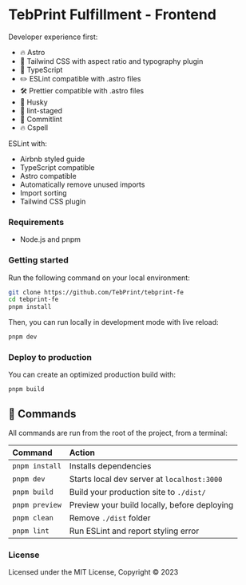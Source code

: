 # TebPrint Fulfillment - Frontend

Developer experience first:

- 🔥 Astro
- 🎨 Tailwind CSS with aspect ratio and typography plugin
- 🎉 TypeScript
- ✏️ ESLint compatible with .astro files
- 🛠 Prettier compatible with .astro files
- 🦊 Husky
- 🚫 lint-staged
- 🚨 Commitlint
- 🔥 Cspell

ESLint with:

- Airbnb styled guide
- TypeScript compatible
- Astro compatible
- Automatically remove unused imports
- Import sorting
- Tailwind CSS plugin

### Requirements

- Node.js and pnpm

### Getting started

Run the following command on your local environment:

``` bash
git clone https://github.com/TebPrint/tebprint-fe
cd tebprint-fe
pnpm install
```

Then, you can run locally in development mode with live reload:

``` bash
pnpm dev
```

### Deploy to production

You can create an optimized production build with:

```shell
pnpm build
```

## 🧞 Commands

All commands are run from the root of the project, from a terminal:

| Command           | Action                                       |
|:----------------  |:-------------------------------------------- |
| `pnpm install`     | Installs dependencies                        |
| `pnpm dev`     | Starts local dev server at `localhost:3000`  |
| `pnpm build`   | Build your production site to `./dist/`      |
| `pnpm preview` | Preview your build locally, before deploying |
| `pnpm clean`   | Remove `./dist` folder                       |
| `pnpm lint`    | Run ESLint and report styling error          |

### License

Licensed under the MIT License, Copyright © 2023
